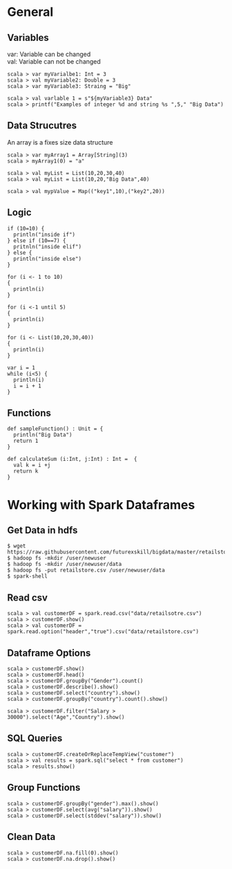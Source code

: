 # General

## Variables

var: Variable can be changed  
val: Variable can not be changed  

    scala > var myVarialbe1: Int = 3
    scala > val myVariable2: Double = 3
    scala > var myVariable3: Straing = "Big"
    
    scala > val varlable 1 = s"${myVariable3} Data"
    scala > printf("Examples of integer %d and string %s ",5," "Big Data")
    
## Data Strucutres

An array is a fixes size data structure

    scala > var myArray1 = Array[String](3)
    scala > myArray1(0) = "a"
    
    scala > val myList = List(10,20,30,40)
    scala > val myList = List(10,20,"Big Data",40)
    
    scala > val mypValue = Map(("key1",10),("key2",20))
    
## Logic

    if (10=10) {
      println("inside if")
    } else if (10==7) {
      pritnln("inside elif")
    } else {
      println("inside else")
    }
    
    for (i <- 1 to 10)
    {
      println(i)
    }
    
    for (i <-1 until 5)
    {
      println(i)
    }
    
    for (i <- List(10,20,30,40))
    {
      println(i)
    }
    
    var i = 1
    while (i<5) {
      println(i)
      i = i + 1
    }
    
## Functions

    def sampleFunction() : Unit = {
      println("Big Data")
      return 1
    }
   
    def calculateSum (i:Int, j:Int) : Int =  {
      val k = i +j
      return k
    }

# Working with Spark Dataframes

## Get Data in hdfs

    $ wget https://raw.githubusercontent.com/futurexskill/bigdata/master/retailstore.csv
    $ hadoop fs -mkdir /user/newuser
    $ hadoop fs -mkdir /user/newuser/data
    $ hadoop fs -put retailstore.csv /user/newuser/data
    $ spark-shell
    
## Read csv
    
    scala > val customerDF = spark.read.csv("data/retailsotre.csv")
    scala > customerDF.show()
    scala > val customerDF = spark.read.option("header","true").csv("data/retailstore.csv")
    
## Dataframe Options

    scala > customerDF.show()
    scala > customerDF.head()
    scala > customerDF.groupBy("Gender").count()
    scala > customerDF.describe().show()
    scala > customerDF.select("country").show()
    scala > customerDF.groupBy("country").count().show()
    
    scala > customerDF.filter("Salary > 30000").select("Age","Country").show()
    
## SQL Queries

    scala > customerDF.createOrReplaceTempView("customer")
    scala > val results = spark.sql("select * from customer")
    scala > results.show()
    
## Group Functions

    scala > customerDF.groupBy("gender").max().show()
    scala > customerDF.select(avg("salary")).show()
    scala > customerDF.select(stddev("salary")).show()
    
## Clean Data

    scala > customerDF.na.fill(0).show()
    scala > customerDF.na.drop().show()
    
    
